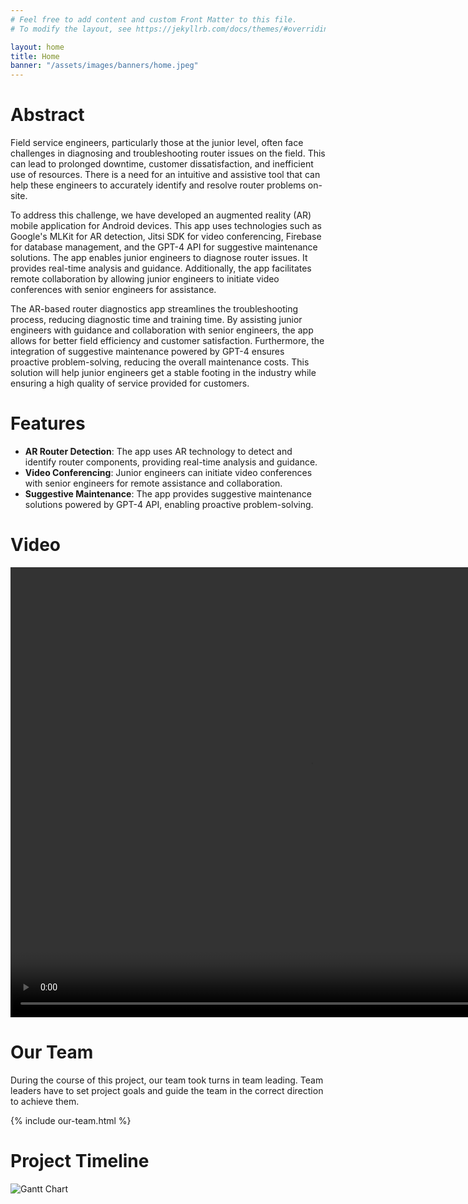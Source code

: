 ```yaml
---
# Feel free to add content and custom Front Matter to this file.
# To modify the layout, see https://jekyllrb.com/docs/themes/#overriding-theme-defaults

layout: home
title: Home
banner: "/assets/images/banners/home.jpeg"
---
```



# Abstract #
Field service engineers, particularly those at the junior level, often face challenges in diagnosing and troubleshooting router issues on the field. This can lead to prolonged downtime, customer dissatisfaction, and inefficient use of resources. There is a need for an intuitive and assistive tool that can help these engineers to accurately identify and resolve router problems on-site.

To address this challenge, we have developed an augmented reality (AR) mobile application for Android devices. This app uses technologies such as Google's MLKit for AR detection, Jitsi SDK for video conferencing, Firebase for database management, and the GPT-4 API for suggestive maintenance solutions. The app enables junior engineers to diagnose router issues. It provides real-time analysis and guidance. Additionally, the app facilitates remote collaboration by allowing junior engineers to initiate video conferences with senior engineers for assistance.

The AR-based router diagnostics app streamlines the troubleshooting process, reducing diagnostic time and training time. By assisting junior engineers with guidance and collaboration with senior engineers, the app allows for better field efficiency and customer satisfaction. Furthermore, the integration of suggestive maintenance powered by GPT-4 ensures proactive problem-solving, reducing the overall maintenance costs. This solution will help junior engineers get a stable footing in the industry while ensuring a high quality of service provided for customers.
# Features #
- **AR Router Detection**: The app uses AR technology to detect and identify router components, providing real-time analysis and guidance.
- **Video Conferencing**: Junior engineers can initiate video conferences with senior engineers for remote assistance and collaboration.
- **Suggestive Maintenance**: The app provides suggestive maintenance solutions powered by GPT-4 API, enabling proactive problem-solving.

# Video #
<video width="960" height="720" controls>
  <source src="/2023/group43/assets/images/misc/Team_43_Pitch_Presentation_2.mp4" type="video/mp4">
</video>

# Our Team #
During the course of this project, our team took turns in team leading. Team leaders have to set project goals and guide the team in the correct direction to achieve them.

{% include our-team.html %}

# Project Timeline #
![Gantt Chart](/2023/group43/assets/images/home/Gantt_chart.png)
